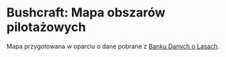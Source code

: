 # Bushcraft: Mapa obszarów pilotażowych

Mapa przygotowana w oparciu o dane pobrane z [Banku Danych o Lasach](https://www.bdl.lasy.gov.pl/).
